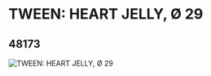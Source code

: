 # TWEEN: HEART JELLY, Ø 29
## 48173
![TWEEN: HEART JELLY, Ø 29](https://lc-www-live-s.legocdn.com/media/bricks/5/2/4216056.jpg)